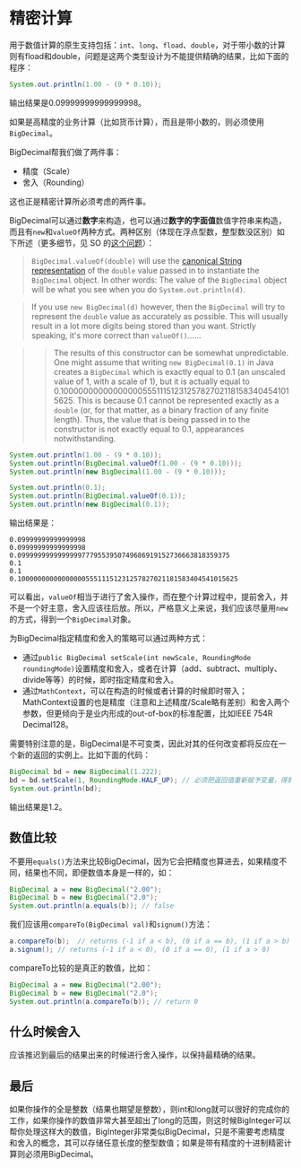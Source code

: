 # 精密计算

用于数值计算的原生支持包括：`int`、`long`、`fload`、`double`，对于带小数的计算则有fload和double，问题是这两个类型设计为不能提供精确的结果，比如下面的程序：

```Java
System.out.println(1.00 - (9 * 0.10));
```

输出结果是0.09999999999999998。

如果是高精度的业务计算（比如货币计算），而且是带小数的，则必须使用`BigDecimal`。

BigDecimal帮我们做了两件事：

+ 精度（Scale）
+ 舍入（Rounding）

这也正是精密计算所必须考虑的两件事。

BigDecimal可以通过**数字**来构造，也可以通过**数字的字面值**数值字符串来构造，而且有`new`和`valueOf`两种方式。两种区别（体现在浮点型数，整型数没区别）如下所述（更多细节，见 SO 的[这个问题](https://stackoverflow.com/questions/7186204/bigdecimal-to-use-new-or-valueof)）：

> `BigDecimal.valueOf(double)` will use the [canonical String representation](https://docs.oracle.com/javase/7/docs/api/java/lang/Double.html#toString%28double%29) of the `double` value passed in to instantiate the `BigDecimal` object. In other words: The value of the `BigDecimal` object will be what you see when you do `System.out.println(d)`.

> If you use `new BigDecimal(d)` however, then the `BigDecimal` will try to represent the `double` value as accurately as possible. This will usually result in a lot more digits being stored than you want. Strictly speaking, it's more correct than `valueOf()`……

> > The results of this constructor can be somewhat unpredictable. One might assume that writing `new BigDecimal(0.1)` in Java creates a `BigDecimal` which is exactly equal to 0.1 (an unscaled value of 1, with a scale of 1), but it is actually equal to 0.1000000000000000055511151231257827021181583404541015625. This is because 0.1 cannot be represented exactly as a `double` (or, for that matter, as a binary fraction of any finite length). Thus, the value that is being passed in to the constructor is not exactly equal to 0.1, appearances notwithstanding.

```Java
System.out.println(1.00 - (9 * 0.10));
System.out.println(BigDecimal.valueOf(1.00 - (9 * 0.10)));
System.out.println(new BigDecimal(1.00 - (9 * 0.10)));

System.out.println(0.1);
System.out.println(BigDecimal.valueOf(0.1));
System.out.println(new BigDecimal(0.1));
```

输出结果是：

```
0.09999999999999998
0.09999999999999998
0.09999999999999997779553950749686919152736663818359375
0.1
0.1
0.1000000000000000055511151231257827021181583404541015625
```

可以看出，`valueOf`相当于进行了舍入操作，而在整个计算过程中，提前舍入，并不是一个好主意，舍入应该往后放。所以，严格意义上来说，我们应该尽量用`new`的方式，得到一个`BigDecimal`对象。

为BigDecimal指定精度和舍入的策略可以通过两种方式：

+ 通过`public BigDecimal setScale(int newScale, RoundingMode roundingMode)`设置精度和舍入，或者在计算（add、subtract、multiply、divide等等）的时候，即时指定精度和舍入。
+ 通过`MathContext`，可以在构造的时候或者计算的时候即时带入；MathContext设置的也是精度（注意和上述精度/Scale略有差别）和舍入两个参数，但更倾向于是业内形成的out-of-box的标准配置，比如IEEE 754R Decimal128。

需要特别注意的是，BigDecimal是不可变类，因此对其的任何改变都将反应在一个新的返回的实例上。比如下面的代码：

```Java
BigDecimal bd = new BigDecimal(1.222);
bd = bd.setScale(1, RoundingMode.HALF_UP); // 必须把返回值重新赋予变量，得到新对象的引用
System.out.println(bd);
```

输出结果是1.2。

## 数值比较

不要用`equals()`方法来比较BigDecimal，因为它会把精度也算进去，如果精度不同，结果也不同，即便数值本身是一样的，如：

```Java
BigDecimal a = new BigDecimal("2.00");
BigDecimal b = new BigDecimal("2.0");
System.out.println(a.equals(b)); // false
```

我们应该用`compareTo(BigDecimal val)`和`signum()`方法：

```Java
a.compareTo(b);  // returns (-1 if a < b), (0 if a == b), (1 if a > b)
a.signum(); // returns (-1 if a < 0), (0 if a == 0), (1 if a > 0)
```

compareTo比较的是真正的数值，比如：

```Java
BigDecimal a = new BigDecimal("2.00");
BigDecimal b = new BigDecimal("2.0");
System.out.println(a.compareTo(b)); // return 0
```

## 什么时候舍入

应该推迟到最后的结果出来的时候进行舍入操作，以保持最精确的结果。

## 最后

如果你操作的全是整数（结果也期望是整数），则int和long就可以很好的完成你的工作，如果你操作的数值非常大甚至超出了long的范围，则这时候BigInteger可以帮你处理这样大的数值，BigInteger非常类似BigDecimal，只是不需要考虑精度和舍入的概念，其可以存储任意长度的整型数值；如果是带有精度的十进制精密计算则必须用BigDecimal。
